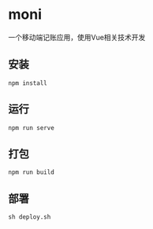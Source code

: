 # moni

一个移动端记账应用，使用Vue相关技术开发

## 安装

```
npm install
```

## 运行

```
npm run serve
```

## 打包

```
npm run build
```

## 部署

```
sh deploy.sh
```